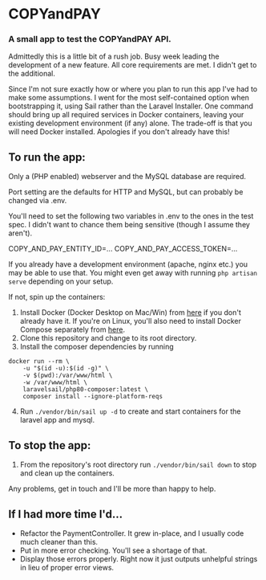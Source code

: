 # COPYandPAY
### A small app to test the COPYandPAY API.

Admittedly this is a little bit of a rush job. Busy week leading the development of a new feature. All core requirements are met. I didn't get to the additional.

Since I'm not sure exactly how or where you plan to run this app I've had to make some assumptions. I went for the most self-contained option when bootstrapping it, using Sail rather than the Laravel Installer. One command should bring up all required services in Docker containers, leaving your existing development environment (if any) alone. The trade-off is that you will need Docker installed. Apologies if you don't already have this!

## To run the app:

Only a (PHP enabled) webserver and the MySQL database are required.

Port setting are the defaults for HTTP and MySQL, but can probably be changed via .env.

You'll need to set the following two variables in .env to the ones in the test spec. I didn't want to chance them being sensitive (though I assume they aren't).

COPY_AND_PAY_ENTITY_ID=...
COPY_AND_PAY_ACCESS_TOKEN=...

If you already have a development environment (apache, nginx etc.) you may be able to use that. You might even get away with running `php artisan serve` depending on your setup. 

If not, spin up the containers:

1. Install Docker (Docker Desktop on Mac/Win) from [here](https://docs.docker.com/get-docker/) if you don't already have it. If you're on Linux, you'll also need to install Docker Compose separately from [here](https://docs.docker.com/compose/install/).  
2. Clone this repository and change to its root directory.
3. Install the composer dependencies by running

```
docker run --rm \
    -u "$(id -u):$(id -g)" \
    -v $(pwd):/var/www/html \
    -w /var/www/html \
    laravelsail/php80-composer:latest \
    composer install --ignore-platform-reqs
```

4. Run `./vendor/bin/sail up -d` to create and start containers for the laravel app and mysql. 

## To stop the app:

1. From the repository's root directory run `./vendor/bin/sail down` to stop and clean up the containers.

Any problems, get in touch and I'll be more than happy to help.

## If I had more time I'd...

- Refactor the PaymentController. It grew in-place, and I usually code much cleaner than this. 
- Put in more error checking. You'll see a shortage of that.
- Display those errors properly. Right now it just outputs unhelpful strings in lieu of proper error views.
